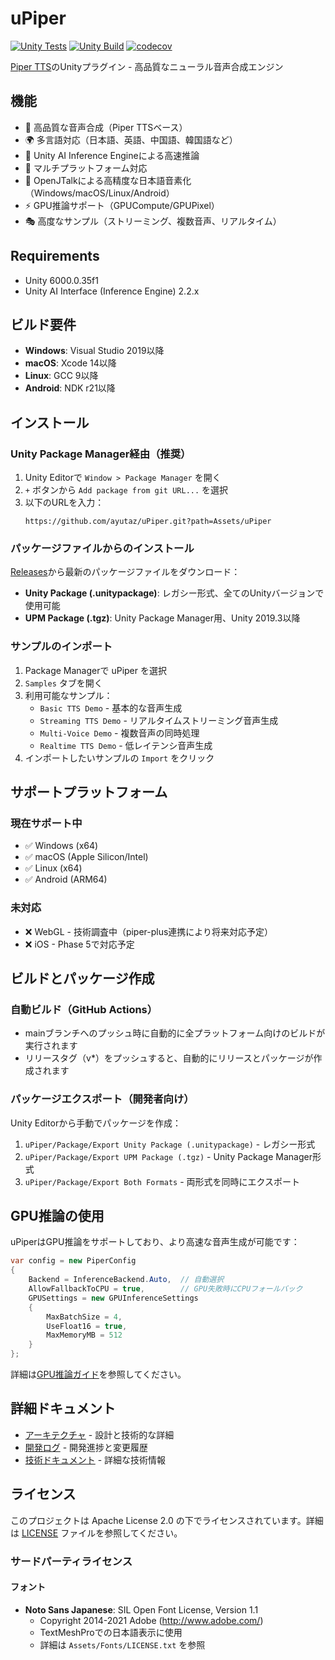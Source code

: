# uPiper

[![Unity Tests](https://github.com/ayutaz/uPiper/actions/workflows/unity-tests.yml/badge.svg)](https://github.com/ayutaz/uPiper/actions/workflows/unity-tests.yml)
[![Unity Build](https://github.com/ayutaz/uPiper/actions/workflows/unity-build.yml/badge.svg)](https://github.com/ayutaz/uPiper/actions/workflows/unity-build.yml)
[![codecov](https://codecov.io/github/ayutaz/uPiper/graph/badge.svg?token=348eb741-4320-4368-89fa-3eee5188bd3f)](https://codecov.io/github/ayutaz/uPiper)

[Piper TTS](https://github.com/ayutaz/piper-plus)のUnityプラグイン - 高品質なニューラル音声合成エンジン

## 機能

- 🎤 高品質な音声合成（Piper TTSベース）
- 🌍 多言語対応（日本語、英語、中国語、韓国語など）
- 🚀 Unity AI Inference Engineによる高速推論
- 📱 マルチプラットフォーム対応
- 🔧 OpenJTalkによる高精度な日本語音素化（Windows/macOS/Linux/Android）
- ⚡ GPU推論サポート（GPUCompute/GPUPixel）
- 🎭 高度なサンプル（ストリーミング、複数音声、リアルタイム）

## Requirements
* Unity 6000.0.35f1
* Unity AI Interface (Inference Engine) 2.2.x

## ビルド要件

- **Windows**: Visual Studio 2019以降
- **macOS**: Xcode 14以降
- **Linux**: GCC 9以降
- **Android**: NDK r21以降

## インストール

### Unity Package Manager経由（推奨）
1. Unity Editorで `Window > Package Manager` を開く
2. `+` ボタンから `Add package from git URL...` を選択
3. 以下のURLを入力：
   ```
   https://github.com/ayutaz/uPiper.git?path=Assets/uPiper
   ```

### パッケージファイルからのインストール
[Releases](https://github.com/ayutaz/uPiper/releases)から最新のパッケージファイルをダウンロード：
- **Unity Package (.unitypackage)**: レガシー形式、全てのUnityバージョンで使用可能
- **UPM Package (.tgz)**: Unity Package Manager用、Unity 2019.3以降

### サンプルのインポート
1. Package Managerで uPiper を選択
2. `Samples` タブを開く
3. 利用可能なサンプル：
   - `Basic TTS Demo` - 基本的な音声生成
   - `Streaming TTS Demo` - リアルタイムストリーミング音声生成
   - `Multi-Voice Demo` - 複数音声の同時処理
   - `Realtime TTS Demo` - 低レイテンシ音声生成
4. インポートしたいサンプルの `Import` をクリック

## サポートプラットフォーム

### 現在サポート中
- ✅ Windows (x64)
- ✅ macOS (Apple Silicon/Intel)
- ✅ Linux (x64)
- ✅ Android (ARM64)

### 未対応
- ❌ WebGL - 技術調査中（piper-plus連携により将来対応予定）
- ❌ iOS - Phase 5で対応予定

## ビルドとパッケージ作成

### 自動ビルド（GitHub Actions）
- mainブランチへのプッシュ時に自動的に全プラットフォーム向けのビルドが実行されます
- リリースタグ（v*）をプッシュすると、自動的にリリースとパッケージが作成されます

### パッケージエクスポート（開発者向け）
Unity Editorから手動でパッケージを作成：
1. `uPiper/Package/Export Unity Package (.unitypackage)` - レガシー形式
2. `uPiper/Package/Export UPM Package (.tgz)` - Unity Package Manager形式
3. `uPiper/Package/Export Both Formats` - 両形式を同時にエクスポート

## GPU推論の使用

uPiperはGPU推論をサポートしており、より高速な音声生成が可能です：

```csharp
var config = new PiperConfig
{
    Backend = InferenceBackend.Auto,  // 自動選択
    AllowFallbackToCPU = true,        // GPU失敗時にCPUフォールバック
    GPUSettings = new GPUInferenceSettings
    {
        MaxBatchSize = 4,
        UseFloat16 = true,
        MaxMemoryMB = 512
    }
};
```

詳細は[GPU推論ガイド](docs/ja/guides/technical/gpu-inference.md)を参照してください。

## 詳細ドキュメント

- [アーキテクチャ](docs/ja/ARCHITECTURE.md) - 設計と技術的な詳細
- [開発ログ](DEVELOPMENT_LOG.md) - 開発進捗と変更履歴
- [技術ドキュメント](docs/ja/guides/technical/) - 詳細な技術情報

## ライセンス

このプロジェクトは Apache License 2.0 の下でライセンスされています。詳細は [LICENSE](LICENSE) ファイルを参照してください。

### サードパーティライセンス

#### フォント
- **Noto Sans Japanese**: SIL Open Font License, Version 1.1
  - Copyright 2014-2021 Adobe (http://www.adobe.com/)
  - TextMeshProでの日本語表示に使用
  - 詳細は `Assets/Fonts/LICENSE.txt` を参照
